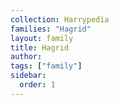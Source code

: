 ```yaml
---
collection: Harrypedia
families: "Hagrid"
layout: family
title: Hagrid
author:
tags: ["family"]
sidebar:
  order: 1
---
```

